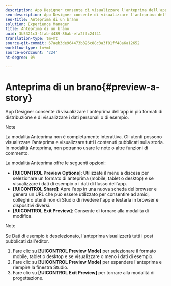 ```yaml
---
description: App Designer consente di visualizzare l'anteprima dell'app in più formati di distribuzione e di visualizzare i dati personali o di esempio.
seo-description: App Designer consente di visualizzare l'anteprima dell'app in più formati di distribuzione e di visualizzare i dati personali o di esempio.
seo-title: Anteprima di un brano
solution: Experience Manager
title: Anteprima di un brano
uuid: 3b5321c3-1fab-4439-86ab-efa2ffc24f41
translation-type: tm+mt
source-git-commit: 67aeb3de964473b326c88c3a3f81ff48a6a12652
workflow-type: tm+mt
source-wordcount: '224'
ht-degree: 0%

---
```



# Anteprima di un brano{#preview-a-story}

App Designer consente di visualizzare l&#39;anteprima dell&#39;app in più formati di distribuzione e di visualizzare i dati personali o di esempio.

>[!NOTE]
>
>La modalità Anteprima non è completamente interattiva. Gli utenti possono visualizzare l’anteprima e visualizzare tutti i contenuti pubblicati sulla storia. In modalità Anteprima, non potranno usare le note o altre funzioni di commento.

La modalità Anteprima offre le seguenti opzioni:

* **[!UICONTROL Preview Options]**: Utilizzate il menu a discesa per selezionare un formato di anteprima (mobile, tablet o desktop) e se visualizzare i dati di esempio o i dati di flusso dell&#39;app.
* **[!UICONTROL Share]**: Apre l&#39;app in una nuova scheda del browser e genera un URL che può essere utilizzato per consentire ad amici, colleghi o utenti non di Studio di rivedere l&#39;app e testarla in browser e dispositivi diversi.
* **[!UICONTROL Exit Preview]**: Consente di tornare alla modalità di modifica.

>[!NOTE]
>
>Se Dati di esempio è deselezionato, l&#39;anteprima visualizzerà tutti i post pubblicati dall&#39;editor.

1. Fare clic su **[!UICONTROL Preview Mode]** per selezionare il formato mobile, tablet o desktop e se visualizzare o meno i dati di esempio.
1. Fare clic su **[!UICONTROL Preview Mode]** per espandere l&#39;anteprima e riempire la finestra Studio.
1. Fare clic su **[!UICONTROL Exit Preview]** per tornare alla modalità di progettazione.
